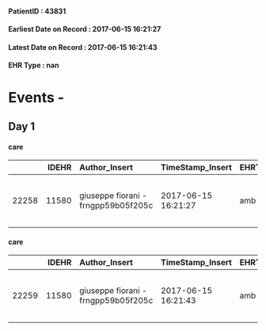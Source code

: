 
#### PatientID : 43831
#### Earliest Date on Record : 2017-06-15 16:21:27
#### Latest Date on Record : 2017-06-15 16:21:43
#### EHR Type : nan

# Events - 

## Day 1

#### care
|       |   IDEHR | Author_Insert                       | TimeStamp_Insert    | EHRType   |   PatientID |   IDGESTIONE_AUSILI |   opt_annulla_consegna | ds_note_x                            | dt_Ric_consegna     | opt_ausilio                                     |
|------:|--------:|:------------------------------------|:--------------------|:----------|------------:|--------------------:|-----------------------:|:-------------------------------------|:--------------------|:------------------------------------------------|
| 22258 |   11580 | giuseppe fiorani - frngpp59b05f205c | 2017-06-15 16:21:27 | amb       |       43831 |               22219 |                      0 | urgent aids; pz in discharge luned√¨ | 2017-06-15 00:00:00 | electronic articulated bed with side rails # 14 |

#### care
|       |   IDEHR | Author_Insert                       | TimeStamp_Insert    | EHRType   |   PatientID |   IDGESTIONE_AUSILI |   opt_annulla_consegna | dt_Ric_consegna     | opt_ausilio                             |
|------:|--------:|:------------------------------------|:--------------------|:----------|------------:|--------------------:|-----------------------:|:--------------------|:----------------------------------------|
| 22259 |   11580 | giuseppe fiorani - frngpp59b05f205c | 2017-06-15 16:21:43 | amb       |       43831 |               22220 |                      0 | 2017-06-15 00:00:00 | antid air mattress with compressor # 16 |


